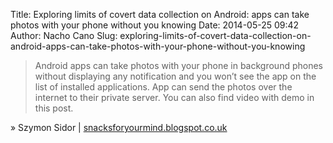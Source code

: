 Title: Exploring limits of covert data collection on Android: apps can take photos with your phone without you knowing
Date: 2014-05-25 09:42
Author: Nacho Cano
Slug: exploring-limits-of-covert-data-collection-on-android-apps-can-take-photos-with-your-phone-without-you-knowing

> Android apps can take photos with your phone in background phones
> without displaying any notification and you won’t see the app on the
> list of installed applications. App can send the photos over the
> internet to their private server. You can also find video with demo in
> this post.

» Szymon Sidor | [snacksforyourmind.blogspot.co.uk][]

  [snacksforyourmind.blogspot.co.uk]: http://snacksforyourmind.blogspot.co.uk/2014/05/exploring-limits-of-covert-data.html
    "Exploring limits of covert data collection on Android: apps can take photos with your phone without you knowing"
